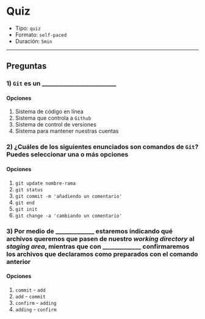 # Quiz

- Tipo: `quiz`
- Formato: `self-paced`
- Duración: `5min`

***

## Preguntas

### 1) `Git` es un \_\_\_\_\_\_\_\_\_\_\_\_\_\_\_\_\_\_\_\_\_\_\_\_\_

#### Opciones

1. Sistema de código en línea
2. Sistema que controla a `Github`
3. Sistema de control de versiones
4. Sistema para mantener nuestras cuentas

<solution style="display:none;">3</solution>

### 2) ¿Cuáles de los siguientes enunciados son comandos de `Git`? Puedes seleccionar una o más opciones

#### Opciones

1. `git update nombre-rama`
2. `git status`
3. `git commit -m 'añadiendo un comentario'`
4. `git end`
5. `git init`
6. `git change -a 'cambiando un comentario'`

<solution style="display:none;">2,3,5</solution>

### 3) Por medio de \_\_\_\_\_\_\_\_\_\_\_\_\_  estaremos indicando qué archivos queremos que pasen de nuestro _working directory_ al _staging area_, mientras que con \_\_\_\_\_\_\_\_\_\_\_\_\_ confirmaremos los archivos que declaramos como preparados con el comando anterior

#### Opciones

1. `commit` - `add`
2. `add` - `commit`
3. `confirm` - `adding`
4. `adding` - `confirm`

<solution style="display:none;">2</solution>
